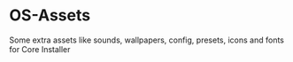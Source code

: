 # OS-Assets
Some extra assets like sounds, wallpapers, config, presets, icons and fonts for Core Installer
